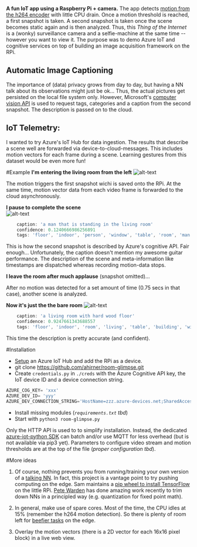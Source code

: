 **A fun IoT app using a Raspberry Pi + camera.**
The app detects [motion from the h264 encoder](http://picamera.readthedocs.io/en/release-1.12/recipes2.html#recording-motion-vector-data) with little CPU drain. Once a motion threshold is reached, a first snapshot is taken. A second snapshot is taken once the scene becomes static again and is then analyzed. Thus, this _Thing of the Internet_ is a (wonky) surveillance camera and a selfie-machine at the same time --however you want to view it. The purpose was to demo Azure IoT and cognitive services on top of building an image acquisition framework on the RPi.

## Automatic Image Captioning
The importance of (data) privacy grows from day to day, but having a NN talk about its observations might just be ok... Thus, the actual pictures get persisted on the local file system only. However, Microsoft's [computer vision API](https://www.microsoft.com/cognitive-services/en-us/computer-vision-api) is used to request tags, categories and a caption from the second snapshot. The description is passed on to the cloud.
## IoT Telemetry:
I wanted to try Azure's IoT Hub for data ingestion. The results that describe a scene well are forwarded via device-to-cloud-messages. This includes motion vectors for each frame during a scene. Learning gestures from this dataset would be even more fun!

#Example
**I'm entering the living room from the left**
![alt-text](https://raw.githubusercontent.com/ahirner/room-glimpse/master/example_snapshots/2017-02-21T10_52_21.227244_on.jpg)

The motion triggers the first snapshot wichi is saved onto the RPi. At the same time, motion vector data from each video frame is forwarded to the cloud asynchronously. 

**I pause to complete the scene**   
![alt-text](https://raw.githubusercontent.com/ahirner/room-glimpse/master/example_snapshots/2017-02-21T10_52_22.553099_off.jpg)

```javascript
    caption: 'a man that is standing in the living room'
    confidence: 0.1240666986256891
    tags: 'floor', 'indoor', 'person', 'window', 'table', 'room', 'man', 'living', 'holding', 'young', 'black', 'standing', 'woman', 'dog', 'kitchen', 'remote', 'playing', 'white'
```
This is how the second snapshot is described by Azure's cognitive API. Fair enough... Unfortunately, the caption doesn't mention my awesome guitar performance. The description of the scene and meta-information like timestamps are dispatched whereas recording motion-data stops.

**I leave the room after much applause** (snapshot omitted)...

After no motion was detected for a set amount of time (0.75 secs in that case), another scene is analyzed.

**Now it's just the the bare room**
![alt-text](https://raw.githubusercontent.com/ahirner/room-glimpse/master/example_snapshots/2017-02-21T10_52_24.915270_off.jpg)
```javascript
    caption: 'a living room with hard wood floor'
    confidence: 0.9247661343688557
    tags: 'floor', 'indoor', 'room', 'living', 'table', 'building', 'window', 'wood', 'hard', 'wooden', 'sitting', 'television', 'black', 'furniture', 'kitchen', 'small', 'large', 'open', 'area', 'computer', 'view', 'home', 'white', 'modern', 'door', 'screen', 'desk', 'laptop', 'dog', 'refrigerator', 'bedroom'
```
This time the description is pretty accurate (and confident).

#Installation
- [Setup](https://azure.microsoft.com/en-us/resources/samples/iot-hub-c-raspberrypi-getstartedkit/) an Azure IoT Hub and add the RPi as a device.
- git clone https://github.com/ahirner/room-glimpse.git
- Create `credentials.py` in `./creds` with the Azure Cognitive API key, the IoT device ID and a device connection string.
```python
AZURE_COG_KEY= 'xxx'
AZURE_DEV_ID= 'yyy'
AZURE_DEV_CONNECTION_STRING='HostName=zzz.azure-devices.net;SharedAccessKeyName=zzz;SharedAccessKey=zzz='
```
- Install missing modules (_`requirements.txt` tbd_) 
- Start with `python3 room-glimpse.py`

Only the HTTP API is used to to simplify installation. Instead, the dedicated [azure-iot-python SDK](https://github.com/azure/azure-iot-sdk-python) can batch and/or use MQTT for less overhead (but is not available via pip3 yet).
Parameters to configure video stream and motion thresholds are at the top of the file (_proper configuration tbd_).

#More ideas
1) Of course, nothing prevents you from running/training your own version of a [talking NN](https://github.com/tensorflow/models/tree/master/im2txt). In fact, this project is a vantage point to try pushing computing on the edge. Sam maintains a [pip wheel to install TensorFlow](https://github.com/samjabrahams/tensorflow-on-raspberry-pi) on the little RPi. [Pete Warden](https://petewarden.com/2016/12/30/rewriting-tensorflow-graphs-with-the-gtt/) has done amazing work recently to trim down NNs in a principled way (e.g. quantization for fixed point math).

2) In general, make use of spare cores. Most of the time, the CPU idles at 15% (remember the h264 motion detection). So there is plenty of room left for [beefier tasks](http://www.pyimagesearch.com/2016/04/18/install-guide-raspberry-pi-3-raspbian-jessie-opencv-3/) on the edge. 

3) Overlay the motion vectors (there is a 2D vector for each 16x16 pixel block) in a live web view.
